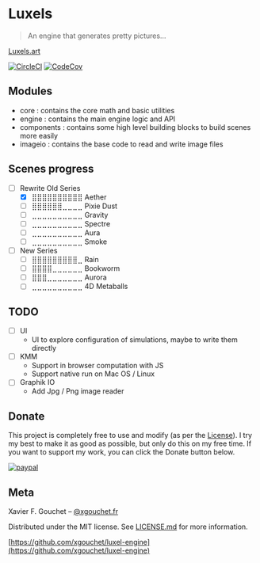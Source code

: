 # Luxels

> An engine that generates pretty pictures…

[Luxels.art](https://www.luxels.art/)

[![CircleCI](https://dl.circleci.com/status-badge/img/gh/xgouchet/luxel-engine/tree/main.svg?style=shield)](https://dl.circleci.com/status-badge/redirect/gh/xgouchet/luxel-engine/tree/main)
[![CodeCov](https://codecov.io/github/xgouchet/luxel-engine/graph/badge.svg?token=F62SNXPC6U)](https://codecov.io/github/xgouchet/luxel-engine)

## Modules

- core : contains the core math and basic utilities
- engine : contains the main engine logic and API
- components : contains some high level building blocks to build scenes more easily
- imageio : contains the base code to read and write image files

## Scenes progress

- [ ] Rewrite Old Series
  - [x] ⣿⣿⣿⣿⣿⣿⣿⣿⣿⣿ Aether 
  - [ ] ⣿⣿⣿⣿⣿⣿⣀⣀⣀⣀ Pixie Dust
  - [ ] ⣀⣀⣀⣀⣀⣀⣀⣀⣀⣀ Gravity
  - [ ] ⣀⣀⣀⣀⣀⣀⣀⣀⣀⣀ Spectre
  - [ ] ⣀⣀⣀⣀⣀⣀⣀⣀⣀⣀ Aura
  - [ ] ⣀⣀⣀⣀⣀⣀⣀⣀⣀⣀ Smoke

- [ ] New Series
  - [ ] ⣿⣿⣿⣿⣿⣿⣿⣿⣿⣀ Rain
  - [ ] ⣿⣿⣿⣿⣀⣀⣀⣀⣀⣀ Bookworm
  - [ ] ⣿⣿⣿⣀⣀⣀⣀⣀⣀⣀ Aurora
  - [ ] ⣀⣀⣀⣀⣀⣀⣀⣀⣀⣀ 4D Metaballs

## TODO

- [ ] UI
  - UI to explore configuration of simulations, maybe to write them directly
- [ ] KMM
  - Support in browser computation with JS
  - Support native run on Mac OS / Linux
- [ ] Graphik IO
  - Add Jpg / Png image reader

## Donate

This project is completely free to use and modify (as per the [License](LICENSE.md)).
I try my best to make it as good as possible, but only do this on my free time.
If you want to support my work, you can click the Donate button below.

[![paypal](https://www.paypalobjects.com/en_US/i/btn/btn_donateCC_LG.gif)](https://paypal.me/xaviergouchet)

## Meta

Xavier F. Gouchet – [@xgouchet.fr](https://bsky.app/profile/xgouchet.fr)

Distributed under the MIT license. See [LICENSE.md](LICENSE.md) for more information.

[https://github.com/xgouchet/luxel-engine](https://github.com/xgouchet/luxel-engine)

